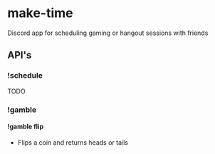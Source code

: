# make-time
Discord app for scheduling gaming or hangout sessions with friends

## API's
### !schedule 
TODO

### !gamble
#### !gamble flip
- Flips a coin and returns heads or tails
